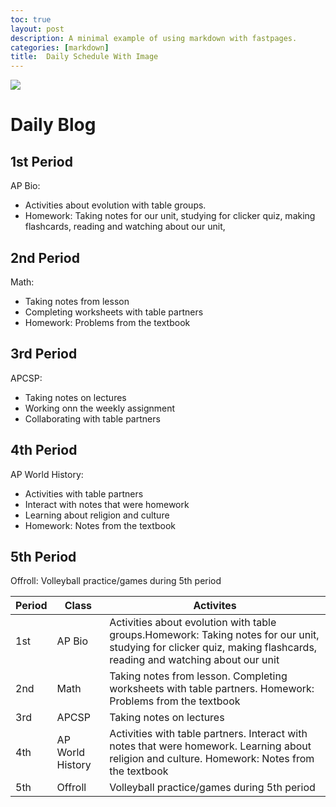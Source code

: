 ```yaml
---
toc: true
layout: post
description: A minimal example of using markdown with fastpages.
categories: [markdown]
title:  Daily Schedule With Image
---
```

![]({{site.baseurl}}/images/8-82164_soothing-background.jpg)

# Daily Blog

## 1st Period
AP Bio: 
- Activities about evolution with table groups. 
- Homework: Taking notes for our unit, studying for clicker quiz, making flashcards, reading and watching about our unit,

## 2nd Period
Math:
- Taking notes from lesson
- Completing worksheets with table partners 
- Homework: Problems from the textbook

## 3rd Period
APCSP:
- Taking notes on lectures
- Working onn the weekly assignment
- Collaborating with table partners

## 4th Period 
AP World History:
- Activities with table partners
- Interact with notes that were homework
- Learning about religion and culture
- Homework: Notes from the textbook

## 5th Period
Offroll:
Volleyball practice/games during 5th period

|Period|Class|Activites|
|-|-|-|
|1st|AP Bio|Activities about evolution with table groups.Homework: Taking notes for our unit, studying for clicker quiz, making flashcards, reading and watching about our unit|
|2nd|Math|Taking notes from lesson. Completing worksheets with table partners. Homework: Problems from the textbook|
|3rd|APCSP|Taking notes on lectures|Working onn the weekly assignment|Collaborating with table partners|
|4th|AP World History|Activities with table partners. Interact with notes that were homework. Learning about religion and culture. Homework: Notes from the textbook|
|5th|Offroll|Volleyball practice/games during 5th period|